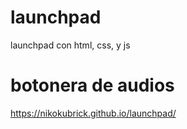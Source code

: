 # launchpad
launchpad con html, css, y js
# botonera de audios


https://nikokubrick.github.io/launchpad/
